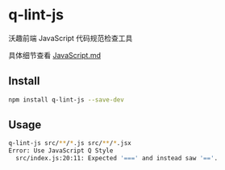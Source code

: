 # q-lint-js

沃趣前端 JavaScript 代码规范检查工具

具体细节查看 [JavaScript.md](/RULES.md)

## Install

```bash
npm install q-lint-js --save-dev
```

## Usage

```bash
q-lint-js src/**/*.js src/**/*.jsx
Error: Use JavaScript Q Style
  src/index.js:20:11: Expected '===' and instead saw '=='.
```
